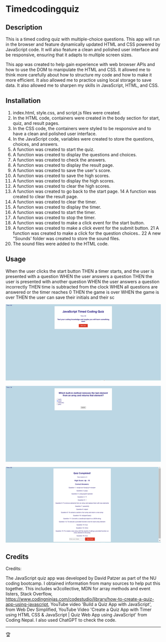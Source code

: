 # Timedcodingquiz

## Description

This is a timed coding quiz with multiple-choice questions. This app will run in the browser and feature dynamically updated HTML and CSS powered by JavaScript code. It will also feature a clean and polished user interface and be responsive, ensuring that it adapts to multiple screen sizes.

This app was created to help gain experience with web browser APIs and how to use the DOM to manipulate the HTML and CSS. It allowed me to think more carefully about how to structure my code and how to make it more efficient. It also allowed me to practice using local storage to save data. It also allowed me to sharpen my skills in JavaScript, HTML, and CSS.

## Installation
1. index.html, style.css, and script.js files were created.
2. In the HTML code, containers were created in the body section for start, quiz, and result pages. 
3. In the CSS code, the containers were styled to be responsive and to have a clean and polished user interface.
4. In the JavaScript code, variables were created to store the questions, choices, and answers.
5. A function was created to start the quiz.
6. A function was created to display the questions and choices.
7. A function was created to check the answers.
8. A function was created to display the result page.
9. A function was created to save the user's score.
10. A function was created to save the high scores.
11. A function was created to display the high scores.
12. A function was created to clear the high scores.
13. A function was created to go back to the start page.
14 A function was created to clear the result page.
15. A function was created to clear the timer.
16. A function was created to display the timer.
17. A function was created to start the timer.
18. A function was created to stop the timer.
19. A function was created to make a click event for the start button.
20. A function was created to make a click event for the submit button.
21 A function was created to make a click for the question choices..
22 A new "Sounds' folder was created to store the sound files.
23. The sound files were added to the HTML code.



## Usage

When the user clicks the start button
THEN a timer starts, and the user is presented with a question
WHEN the user answers a question
THEN the user is presented with another question
WHEN the user answers a question incorrectly
THEN time is subtracted from the clock
WHEN all questions are answered or the timer reaches 0
THEN the game is over
WHEN the game is over
THEN the user can save their initials and their sc







![screenshot of starting page](https://github.com/dkpatzer/Timedcodingquiz/blob/main/assets/images/Screenshot%20(143).png)

![screenshot of question](https://github.com/dkpatzer/Timedcodingquiz/blob/main/assets/images/Screenshot%20(145).png)

![screenshot of final page](https://github.com/dkpatzer/Timedcodingquiz/blob/main/assets/images/Screenshot%20(146).png)





## Credits

Credits:

The JavaScript quiz app was developed by David Patzer as part of the NU coding bootcamp. I obtained information from many sources to help put this together. This includes w3collective, MDN for array methods and event listers, Stack Overflow, https://www.codingninjas.com/codestudio/library/how-to-create-a-quiz-app-using-javascript, YouTube video 'Build a Quiz App with JavaScript', from Web Dev Simplified, YouTube Video 'Create a Quiz App with Timer using HTML CSS & JavaScript | Quiz Web App using JavaScript' from Coding Nepal. I also used ChatGPT to check the code. 


---

🏆 
